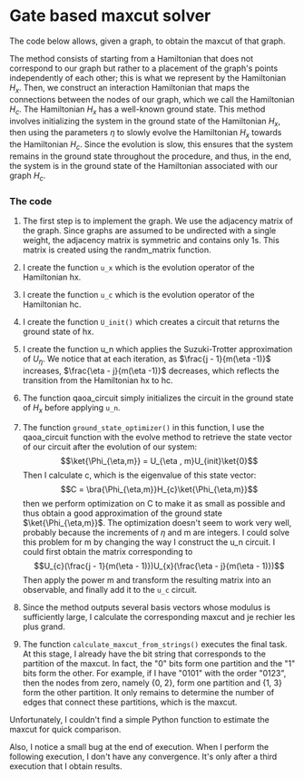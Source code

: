 # Gate based maxcut solver

The code below allows, given a graph, to obtain the maxcut of that graph.

The method consists of starting from a Hamiltonian that does not correspond to our graph but rather to a placement of the graph's points independently of each other; this is what we represent by the Hamiltonian $H_x$. Then, we construct an interaction Hamiltonian that maps the connections between the nodes of our graph, which we call the Hamiltonian $H_c$. The Hamiltonian $H_x$ has a well-known ground state. This method involves initializing the system in the ground state of the Hamiltonian $H_x$, then using the parameters $\eta$ to slowly evolve the Hamiltonian $H_{x}$ towards the Hamiltonian $H_c$. Since the evolution is slow, this ensures that the system remains in the ground state throughout the procedure, and thus, in the end, the system is in the ground state of the Hamiltonian associated with our graph $H_c$.

### The code

1. The first step is to implement the graph. We use the adjacency matrix of the graph. Since graphs are assumed to be undirected with a single weight, the adjacency matrix is symmetric and contains only 1s. This matrix is created using the randm_matrix function.

2. I create the function ``u_x`` which is the evolution operator of the Hamiltonian hx.

3. I create the function ``u_c`` which is the evolution operator of the Hamiltonian hc.

4. I create the function ``U_init()`` which creates a circuit that returns the ground state of hx.

5. I create the function u_n which applies the Suzuki-Trotter approximation of $U_{\eta}$. We notice that at each iteration, as $\frac{j - 1}{m(\eta -1)}$ increases, $\frac{\eta - j}{m(\eta -1)}$ decreases, which reflects the transition from the Hamiltonian hx to hc.

6. The function qaoa_circuit simply initializes the circuit in the ground state of $H_{x}$ before applying ``u_n``.

7. The function ``ground_state_optimizer()`` in this function, I use the qaoa_circuit function with the evolve method to retrieve the state vector of our circuit after the evolution of our system: $$\ket{\Phi_{\eta,m}} = U_{\eta , m}U_{init}\ket{0}$$ Then I calculate c, which is the eigenvalue of this state vector: $$C = \bra{\Phi_{\eta,m}}H_{c}\ket{\Phi_{\eta,m}}$$ then we perform optimization on C to make it as small as possible and thus obtain a good approximation of the ground state $\ket{\Phi_{\eta,m}}$. The optimization doesn't seem to work very well, probably because the increments of $\eta$ and m are integers. I could solve this problem for m by changing the way I construct the u_n circuit. I could first obtain the matrix corresponding to $$U_{c}(\frac{j - 1}{m(\eta - 1)})U_{x}(\frac{\eta - j}{m(\eta - 1)})$$ Then apply the power m and transform the resulting matrix into an observable, and finally add it to the ``u_c`` circuit.

8. Since the method outputs several basis vectors whose modulus is sufficiently large, I calculate the corresponding maxcut and je rechier les plus grand.
   
9. The function `calculate_maxcut_from_strings()` executes the final task. At this stage, I already have the bit string that corresponds to the partition of the maxcut. In fact, the "0" bits form one partition and the "1" bits form the other. For example, if I have "0101" with the order "0123", then the nodes from zero, namely {0, 2}, form one partition and {1, 3} form the other partition. It only remains to determine the number of edges that connect these partitions, which is the maxcut.

Unfortunately, I couldn't find a simple Python function to estimate the maxcut for quick comparison.

Also, I notice a small bug at the end of execution. When I perform the following execution, I don't have any convergence. It's only after a third execution that I obtain results.
